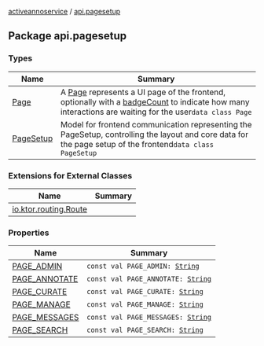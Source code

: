 [activeannoservice](../index.md) / [api.pagesetup](./index.md)

## Package api.pagesetup

### Types

| Name | Summary |
|---|---|
| [Page](-page/index.md) | A [Page](-page/index.md) represents a UI page of the frontend, optionally with a [badgeCount](-page/badge-count.md) to indicate how many interactions are waiting for the user`data class Page` |
| [PageSetup](-page-setup/index.md) | Model for frontend communication representing the PageSetup, controlling the layout and core data for the page setup of the frontend`data class PageSetup` |

### Extensions for External Classes

| Name | Summary |
|---|---|
| [io.ktor.routing.Route](io.ktor.routing.-route/index.md) |  |

### Properties

| Name | Summary |
|---|---|
| [PAGE_ADMIN](-p-a-g-e_-a-d-m-i-n.md) | `const val PAGE_ADMIN: `[`String`](https://kotlinlang.org/api/latest/jvm/stdlib/kotlin/-string/index.html) |
| [PAGE_ANNOTATE](-p-a-g-e_-a-n-n-o-t-a-t-e.md) | `const val PAGE_ANNOTATE: `[`String`](https://kotlinlang.org/api/latest/jvm/stdlib/kotlin/-string/index.html) |
| [PAGE_CURATE](-p-a-g-e_-c-u-r-a-t-e.md) | `const val PAGE_CURATE: `[`String`](https://kotlinlang.org/api/latest/jvm/stdlib/kotlin/-string/index.html) |
| [PAGE_MANAGE](-p-a-g-e_-m-a-n-a-g-e.md) | `const val PAGE_MANAGE: `[`String`](https://kotlinlang.org/api/latest/jvm/stdlib/kotlin/-string/index.html) |
| [PAGE_MESSAGES](-p-a-g-e_-m-e-s-s-a-g-e-s.md) | `const val PAGE_MESSAGES: `[`String`](https://kotlinlang.org/api/latest/jvm/stdlib/kotlin/-string/index.html) |
| [PAGE_SEARCH](-p-a-g-e_-s-e-a-r-c-h.md) | `const val PAGE_SEARCH: `[`String`](https://kotlinlang.org/api/latest/jvm/stdlib/kotlin/-string/index.html) |
